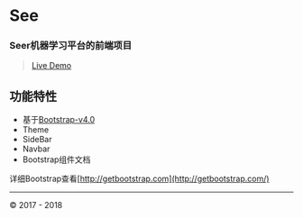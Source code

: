 # See

### Seer机器学习平台的前端项目

> [Live Demo](http://see.hdkz.me/) 

## 功能特性

- 基于[Bootstrap-v4.0](http://getbootstrap.com/)
- Theme
- SideBar
- Navbar
- Bootstrap组件文档

详细Bootstrap查看[http://getbootstrap.com](http://getbootstrap.com/)

---
&copy; 2017 - 2018 

